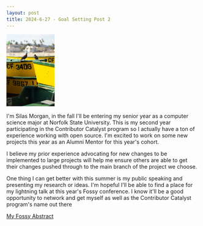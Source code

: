 ```yaml
---
layout: post
title: 2024-6-27 - Goal Setting Post 2
---
```


<img src="/images/BirdsOfAFeather.jpg" width="25%"/>

I'm Silas Morgan, in the fall I'll be entering my senior year as a computer science major at Norfolk State University. This is my second year participating in the Contributor Catalyst program so I actually have a ton of experience working with open source. I'm excited to work on some new projects this year as an Alumni Mentor for this year's cohort.

I believe my prior experience advocating for new changes to be implemented to large projects will help me ensure others are able to get their changes pushed through to the main branch of the project we choose.

One thing I can get better with this summer is my public speaking and presenting my research or ideas. I'm hopeful I'll be able to find a place for my lightning talk at this year's Fossy conference. I know it'll be a good opportunity to network and get myself as well as the Contributor Catalyst program's name out there

[My Fossy Abstract](https://docs.google.com/document/d/17DOyFCFH-X6exZPwHO949KTdcxGLHIKu_R0iwjUYeS0/edit?usp=sharing)
